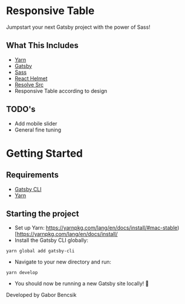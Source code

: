 # Responsive Table

Jumpstart your next Gatsby project with the power of Sass!

## What This Includes
* [Yarn](https://yarnpkg.com/en/)
* [Gatsby](https://www.gatsbyjs.org/)
* [Sass](https://sass-lang.com)
* [React Helmet](https://github.com/nfl/react-helmet)
* [Resolve Src](https://github.com/alampros/gatsby-plugin-resolve-src)
* Responsive Table according to design

## TODO's
* Add mobile slider
* General fine tuning

# Getting Started

## Requirements
* [Gatsby CLI](https://www.npmjs.com/package/gatsby-cli)
* [Yarn](https://yarnpkg.com/en/)

## Starting the project
* Set up Yarn: https://yarnpkg.com/lang/en/docs/install/#mac-stable)[https://yarnpkg.com/lang/en/docs/install/
* Install the Gatsby CLI globally:
```
yarn global add gatsby-cli
```

* Navigate to your new directory and run:
```
yarn develop
```
* You should now be running a new Gatsby site locally! 🎉

Developed by Gabor Bencsik
